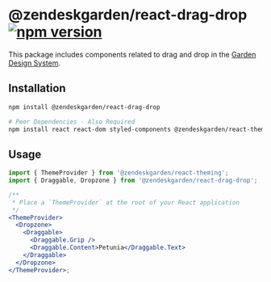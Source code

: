 # @zendeskgarden/react-drag-drop [![npm version][npm version badge]][npm version link]

[npm version badge]: https://flat.badgen.net/npm/v/@zendeskgarden/react-drag-drop
[npm version link]: https://www.npmjs.com/package/@zendeskgarden/react-drag-drop

This package includes components related to drag and drop in the
[Garden Design System](https://zendeskgarden.github.io/).

## Installation

```sh
npm install @zendeskgarden/react-drag-drop

# Peer Dependencies - Also Required
npm install react react-dom styled-components @zendeskgarden/react-theming
```

## Usage

```jsx
import { ThemeProvider } from '@zendeskgarden/react-theming';
import { Draggable, Dropzone } from '@zendeskgarden/react-drag-drop';

/**
 * Place a `ThemeProvider` at the root of your React application
 */
<ThemeProvider>
  <Dropzone>
    <Draggable>
      <Draggable.Grip />
      <Draggable.Content>Petunia</Draggable.Text>
    </Draggable>
  </Dropzone>
</ThemeProvider>;
```

<!--
TODO:
- Add figma link to stories
-->

